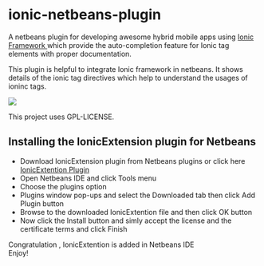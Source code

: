 <h1>ionic-netbeans-plugin</h1>
<p>A netbeans plugin for developing awesome hybrid mobile apps using <a href="http://ionicframework.com/" target="_blank"> Ionic Framework </a> which provide the auto-completion feature for Ionic tag elements with proper documentation. </p>

This plugin is helpful to integrate Ionic framework in netbeans. It shows details of the ionic tag directives which help to understand the usages of ioninc tags. 

<img src="image/ionplugin.png"></img>

This project uses GPL-LICENSE.

<h2>Installing the IonicExtension plugin for Netbeans</h2>

<ul>
<li>Download IonicExtension plugin from Netbeans plugins or click here <a href="http://plugins.netbeans.org/plugin/59028/?show=true" target="_blank">IonicExtention Plugin</a>  </li>
<li>Open Netbeans IDE and click Tools menu </li>
<li> Choose the plugins option</li>
<li>Plugins window pop-ups and select the Downloaded tab then click Add Plugin button</li>
<li>Browse to the downloaded IonicExtention file and then click OK button </li>
<li>Now click the Install button and simly accept the license and the certificate terms and click Finish</li>
</ul>
<p>Congratulation , IonicExtention is added in Netbeans IDE <br> Enjoy!</p>
